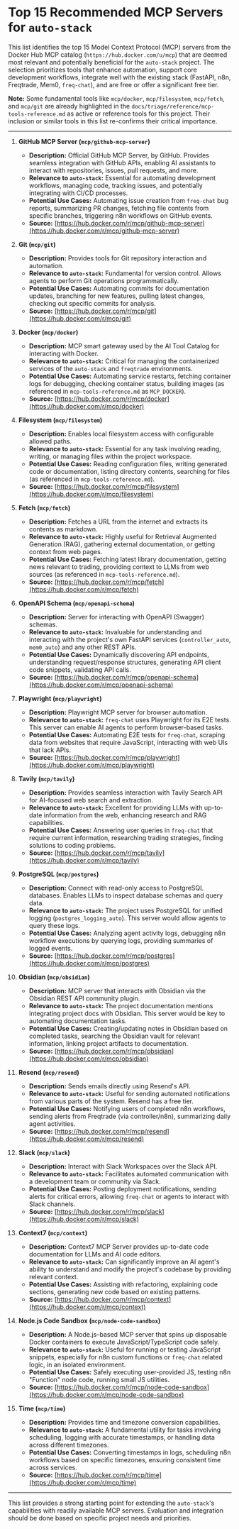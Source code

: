 # Top 15 Recommended MCP Servers for `auto-stack`

This list identifies the top 15 Model Context Protocol (MCP) servers from the Docker Hub MCP catalog (`https://hub.docker.com/u/mcp`) that are deemed most relevant and potentially beneficial for the `auto-stack` project. The selection prioritizes tools that enhance automation, support core development workflows, integrate well with the existing stack (FastAPI, n8n, Freqtrade, Mem0, `freq-chat`), and are free or offer a significant free tier.

**Note:** Some fundamental tools like `mcp/docker`, `mcp/filesystem`, `mcp/fetch`, and `mcp/git` are already highlighted in the `docs/triage/reference/mcp-tools-reference.md` as active or reference tools for this project. Their inclusion or similar tools in this list re-confirms their critical importance.

---

1.  **GitHub MCP Server (`mcp/github-mcp-server`)**
    *   **Description:** Official GitHub MCP Server, by GitHub. Provides seamless integration with GitHub APIs, enabling AI assistants to interact with repositories, issues, pull requests, and more.
    *   **Relevance to `auto-stack`:** Essential for automating development workflows, managing code, tracking issues, and potentially integrating with CI/CD processes.
    *   **Potential Use Cases:** Automating issue creation from `freq-chat` bug reports, summarizing PR changes, fetching file contents from specific branches, triggering n8n workflows on GitHub events.
    *   **Source:** [https://hub.docker.com/r/mcp/github-mcp-server](https://hub.docker.com/r/mcp/github-mcp-server)

2.  **Git (`mcp/git`)**
    *   **Description:** Provides tools for Git repository interaction and automation.
    *   **Relevance to `auto-stack`:** Fundamental for version control. Allows agents to perform Git operations programmatically.
    *   **Potential Use Cases:** Automating commits for documentation updates, branching for new features, pulling latest changes, checking out specific commits for analysis.
    *   **Source:** [https://hub.docker.com/r/mcp/git](https://hub.docker.com/r/mcp/git)

3.  **Docker (`mcp/docker`)**
    *   **Description:** MCP smart gateway used by the AI Tool Catalog for interacting with Docker.
    *   **Relevance to `auto-stack`:** Critical for managing the containerized services of the `auto-stack` and `freqtrade` environments.
    *   **Potential Use Cases:** Automating service restarts, fetching container logs for debugging, checking container status, building images (as referenced in `mcp-tools-reference.md` as `MCP_DOCKER`).
    *   **Source:** [https://hub.docker.com/r/mcp/docker](https://hub.docker.com/r/mcp/docker)

4.  **Filesystem (`mcp/filesystem`)**
    *   **Description:** Enables local filesystem access with configurable allowed paths.
    *   **Relevance to `auto-stack`:** Essential for any task involving reading, writing, or managing files within the project workspace.
    *   **Potential Use Cases:** Reading configuration files, writing generated code or documentation, listing directory contents, searching for files (as referenced in `mcp-tools-reference.md`).
    *   **Source:** [https://hub.docker.com/r/mcp/filesystem](https://hub.docker.com/r/mcp/filesystem)

5.  **Fetch (`mcp/fetch`)**
    *   **Description:** Fetches a URL from the internet and extracts its contents as markdown.
    *   **Relevance to `auto-stack`:** Highly useful for Retrieval Augmented Generation (RAG), gathering external documentation, or getting context from web pages.
    *   **Potential Use Cases:** Fetching latest library documentation, getting news relevant to trading, providing context to LLMs from web sources (as referenced in `mcp-tools-reference.md`).
    *   **Source:** [https://hub.docker.com/r/mcp/fetch](https://hub.docker.com/r/mcp/fetch)

6.  **OpenAPI Schema (`mcp/openapi-schema`)**
    *   **Description:** Server for interacting with OpenAPI (Swagger) schemas.
    *   **Relevance to `auto-stack`:** Invaluable for understanding and interacting with the project's own FastAPI services (`controller_auto`, `mem0_auto`) and any other REST APIs.
    *   **Potential Use Cases:** Dynamically discovering API endpoints, understanding request/response structures, generating API client code snippets, validating API calls.
    *   **Source:** [https://hub.docker.com/r/mcp/openapi-schema](https://hub.docker.com/r/mcp/openapi-schema)

7.  **Playwright (`mcp/playwright`)**
    *   **Description:** Playwright MCP server for browser automation.
    *   **Relevance to `auto-stack`:** `freq-chat` uses Playwright for its E2E tests. This server can enable AI agents to perform browser-based tasks.
    *   **Potential Use Cases:** Automating E2E tests for `freq-chat`, scraping data from websites that require JavaScript, interacting with web UIs that lack APIs.
    *   **Source:** [https://hub.docker.com/r/mcp/playwright](https://hub.docker.com/r/mcp/playwright)

8.  **Tavily (`mcp/tavily`)**
    *   **Description:** Provides seamless interaction with Tavily Search API for AI-focused web search and extraction.
    *   **Relevance to `auto-stack`:** Excellent for providing LLMs with up-to-date information from the web, enhancing research and RAG capabilities.
    *   **Potential Use Cases:** Answering user queries in `freq-chat` that require current information, researching trading strategies, finding solutions to coding problems.
    *   **Source:** [https://hub.docker.com/r/mcp/tavily](https://hub.docker.com/r/mcp/tavily)

9.  **PostgreSQL (`mcp/postgres`)**
    *   **Description:** Connect with read-only access to PostgreSQL databases. Enables LLMs to inspect database schemas and query data.
    *   **Relevance to `auto-stack`:** The project uses PostgreSQL for unified logging (`postgres_logging_auto`). This server would allow agents to query these logs.
    *   **Potential Use Cases:** Analyzing agent activity logs, debugging n8n workflow executions by querying logs, providing summaries of logged events.
    *   **Source:** [https://hub.docker.com/r/mcp/postgres](https://hub.docker.com/r/mcp/postgres)

10. **Obsidian (`mcp/obsidian`)**
    *   **Description:** MCP server that interacts with Obsidian via the Obsidian REST API community plugin.
    *   **Relevance to `auto-stack`:** The project documentation mentions integrating project docs with Obsidian. This server would be key to automating documentation tasks.
    *   **Potential Use Cases:** Creating/updating notes in Obsidian based on completed tasks, searching the Obsidian vault for relevant information, linking project artifacts to documentation.
    *   **Source:** [https://hub.docker.com/r/mcp/obsidian](https://hub.docker.com/r/mcp/obsidian)

11. **Resend (`mcp/resend`)**
    *   **Description:** Sends emails directly using Resend's API.
    *   **Relevance to `auto-stack`:** Useful for sending automated notifications from various parts of the system. Resend has a free tier.
    *   **Potential Use Cases:** Notifying users of completed n8n workflows, sending alerts from Freqtrade (via controller/n8n), summarizing daily agent activities.
    *   **Source:** [https://hub.docker.com/r/mcp/resend](https://hub.docker.com/r/mcp/resend)

12. **Slack (`mcp/slack`)**
    *   **Description:** Interact with Slack Workspaces over the Slack API.
    *   **Relevance to `auto-stack`:** Facilitates automated communication with a development team or community via Slack.
    *   **Potential Use Cases:** Posting deployment notifications, sending alerts for critical errors, allowing `freq-chat` or agents to interact with Slack channels.
    *   **Source:** [https://hub.docker.com/r/mcp/slack](https://hub.docker.com/r/mcp/slack)

13. **Context7 (`mcp/context`)**
    *   **Description:** Context7 MCP Server provides up-to-date code documentation for LLMs and AI code editors.
    *   **Relevance to `auto-stack`:** Can significantly improve an AI agent's ability to understand and modify the project's codebase by providing relevant context.
    *   **Potential Use Cases:** Assisting with refactoring, explaining code sections, generating new code based on existing patterns.
    *   **Source:** [https://hub.docker.com/r/mcp/context](https://hub.docker.com/r/mcp/context)

14. **Node.js Code Sandbox (`mcp/node-code-sandbox`)**
    *   **Description:** A Node.js–based MCP server that spins up disposable Docker containers to execute JavaScript/TypeScript code safely.
    *   **Relevance to `auto-stack`:** Useful for running or testing JavaScript snippets, especially for n8n custom functions or `freq-chat` related logic, in an isolated environment.
    *   **Potential Use Cases:** Safely executing user-provided JS, testing n8n "Function" node code, running small JS utilities.
    *   **Source:** [https://hub.docker.com/r/mcp/node-code-sandbox](https://hub.docker.com/r/mcp/node-code-sandbox)

15. **Time (`mcp/time`)**
    *   **Description:** Provides time and timezone conversion capabilities.
    *   **Relevance to `auto-stack`:** A fundamental utility for tasks involving scheduling, logging with accurate timestamps, or handling data across different timezones.
    *   **Potential Use Cases:** Converting timestamps in logs, scheduling n8n workflows based on specific timezones, ensuring consistent time across services.
    *   **Source:** [https://hub.docker.com/r/mcp/time](https://hub.docker.com/r/mcp/time)

---
This list provides a strong starting point for extending the `auto-stack`'s capabilities with readily available MCP servers. Evaluation and integration should be done based on specific project needs and priorities.
